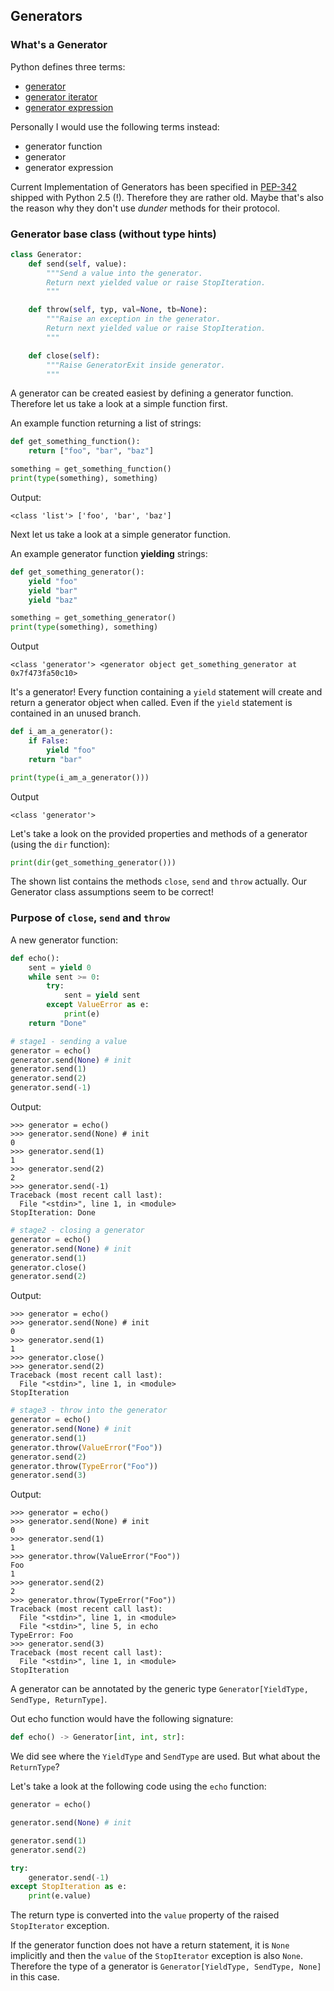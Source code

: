 ## Generators
### What's a Generator
Python defines three terms:
* [generator](https://docs.python.org/3/glossary.html#term-generator)
* [generator iterator](https://docs.python.org/3/glossary.html#term-generator-iterator)
* [generator expression](https://docs.python.org/3/glossary.html#term-generator-expression)


Personally I would use the following terms instead:

* generator function
* generator
* generator expression

Current Implementation of Generators has been specified in
[PEP-342](https://peps.python.org/pep-0342/) shipped with Python 2.5 (!).
Therefore they are rather old. Maybe that's also the reason why they don't use
*dunder* methods for their protocol.

### Generator base class (without type hints)

```python
class Generator:
    def send(self, value):
        """Send a value into the generator.
        Return next yielded value or raise StopIteration.
        """

    def throw(self, typ, val=None, tb=None):
        """Raise an exception in the generator.
        Return next yielded value or raise StopIteration.
        """

    def close(self):
        """Raise GeneratorExit inside generator.
        """
```
A generator can be created easiest by defining a generator function. Therefore
let us take a look at a simple function first.

An example function returning a list of strings:

```python
def get_something_function():
    return ["foo", "bar", "baz"]

something = get_something_function()
print(type(something), something)
```

Output:
```
<class 'list'> ['foo', 'bar', 'baz']
```

Next let us take a look at a simple generator function.

An example generator function **yielding** strings:

```python
def get_something_generator():
    yield "foo"
    yield "bar"
    yield "baz"

something = get_something_generator()
print(type(something), something)
```

Output
```
<class 'generator'> <generator object get_something_generator at 0x7f473fa50c10>
```

It's a generator! Every function containing a `yield` statement will create and
return a generator object when called. Even if the `yield` statement is
contained in an unused branch.

```python
def i_am_a_generator():
    if False:
        yield "foo"
    return "bar"

print(type(i_am_a_generator()))
```

Output
```
<class 'generator'>
```

Let's take a look on the provided properties and methods of a generator (using
the `dir` function):

```python
print(dir(get_something_generator()))
```

The shown list contains the methods `close`, `send` and `throw` actually. Our
Generator class assumptions seem to be correct!

### Purpose of `close`, `send` and `throw`

A new generator function:

```python
def echo():
    sent = yield 0
    while sent >= 0:
        try:
            sent = yield sent
        except ValueError as e:
            print(e)
    return "Done"
```

```python
# stage1 - sending a value
generator = echo()
generator.send(None) # init
generator.send(1)
generator.send(2)
generator.send(-1)
```

Output:

```
>>> generator = echo()
>>> generator.send(None) # init
0
>>> generator.send(1)
1
>>> generator.send(2)
2
>>> generator.send(-1)
Traceback (most recent call last):
  File "<stdin>", line 1, in <module>
StopIteration: Done
```

```python
# stage2 - closing a generator
generator = echo()
generator.send(None) # init
generator.send(1)
generator.close()
generator.send(2)
```

Output:

```
>>> generator = echo()
>>> generator.send(None) # init
0
>>> generator.send(1)
1
>>> generator.close()
>>> generator.send(2)
Traceback (most recent call last):
  File "<stdin>", line 1, in <module>
StopIteration
```

```python
# stage3 - throw into the generator
generator = echo()
generator.send(None) # init
generator.send(1)
generator.throw(ValueError("Foo"))
generator.send(2)
generator.throw(TypeError("Foo"))
generator.send(3)
```

Output:

```
>>> generator = echo()
>>> generator.send(None) # init
0
>>> generator.send(1)
1
>>> generator.throw(ValueError("Foo"))
Foo
1
>>> generator.send(2)
2
>>> generator.throw(TypeError("Foo"))
Traceback (most recent call last):
  File "<stdin>", line 1, in <module>
  File "<stdin>", line 5, in echo
TypeError: Foo
>>> generator.send(3)
Traceback (most recent call last):
  File "<stdin>", line 1, in <module>
StopIteration
```

A generator can be annotated by the generic type
`Generator[YieldType, SendType, ReturnType]`.

Out echo function would have the following signature:

```python
def echo() -> Generator[int, int, str]:
```

We did see where the `YieldType` and `SendType` are used. But what about the
`ReturnType`?

Let's take a look at the following code using the `echo` function:

```python
generator = echo()

generator.send(None) # init

generator.send(1)
generator.send(2)

try:
    generator.send(-1)
except StopIteration as e:
    print(e.value)
```

The return type is converted into the `value` property of the raised
`StopIterator` exception.

If the generator function does not have a return statement, it is `None`
implicitly and then the `value` of the `StopIterator` exception is also `None`.
Therefore the type of a generator is `Generator[YieldType, SendType, None]` in
this case.
